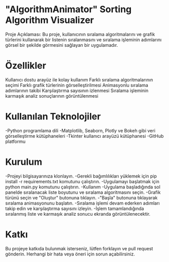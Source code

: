  # "AlgorithmAnimator" Sorting Algorithm Visualizer

Proje Açıklaması: Bu proje, kullanıcının sıralama algoritmalarını ve grafik türlerini kullanarak bir listenin sıralanmasını ve sıralama işleminin adımlarını görsel bir şekilde görmesini sağlayan bir uygulamadır.

# Özellikler
Kullanıcı dostu arayüz ile kolay kullanım
Farklı sıralama algoritmalarının seçimi
Farklı grafik türlerinin görselleştirilmesi
Animasyonlu sıralama adımlarının takibi
Karşılaştırma sayısının izlenmesi
Sıralama işleminin karmaşık analiz sonuçlarının görüntülenmesi

# Kullanılan Teknolojiler

-Python programlama dili
-Matplotlib, Seaborn, Plotly ve Bokeh gibi veri görselleştirme kütüphaneleri
-Tkinter kullanıcı arayüzü kütüphanesi
-GitHub platformu

# Kurulum

-Projeyi bilgisayarınıza klonlayın.
-Gerekli bağımlılıkları yüklemek için pip install -r requirements.txt komutunu çalıştırın.
-Uygulamayı başlatmak için python main.py komutunu çalıştırın.
-Kullanım
-Uygulama başladığında sol panelde sıralanacak liste boyutunu ve sıralama algoritmasını seçin.
-Grafik türünü seçin ve "Oluştur" butonuna tıklayın.
-"Başla" butonuna tıklayarak sıralama animasyonunu başlatın.
-Sıralama işlemi devam ederken adımları takip edin ve karşılaştırma sayısını izleyin.
-İşlem tamamlandığında sıralanmış liste ve karmaşık analiz sonucu ekranda görüntülenecektir.

# Katkı
Bu projeye katkıda bulunmak isterseniz, lütfen forklayın ve pull request gönderin.
Herhangi bir hata veya öneri için sorun açabilirsiniz.


